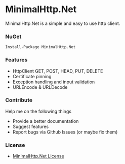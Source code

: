 # MinimalHttp.Net

MinimalHttp.Net is a simple and easy to use http client.

### NuGet

    Install-Package MinimalHttp.Net

### Features

- HttpClient GET, POST, HEAD, PUT, DELETE
- Certificate pinning
- Exception handling and input validation
- URLEncode & URLDecode

### Contribute

Help me on the following things

- Provide a better documentation
- Suggest features
- Report bugs via Github Issues (or maybe fix them)

### License

- [MinimalHttp.Net License](https://github.com/michel-pi/MinimalHttp.Net/blob/master/LICENSE.md "MinimalHttp.Net License")
